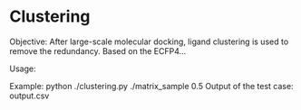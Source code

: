 # Clustering

Objective: After large-scale molecular docking, ligand clustering is used to remove the redundancy. Based on the ECFP4...

Usage:


Example:
python ./clustering.py ./matrix_sample 0.5
Output of the test case:
output.csv
